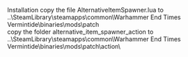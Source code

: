 Installation
copy the file AlternativeItemSpawner.lua to ..\SteamLibrary\steamapps\common\Warhammer End Times Vermintide\binaries\mods\patch\
copy the folder alternative_item_spawner_action to ..\SteamLibrary\steamapps\common\Warhammer End Times Vermintide\binaries\mods\patch\action\